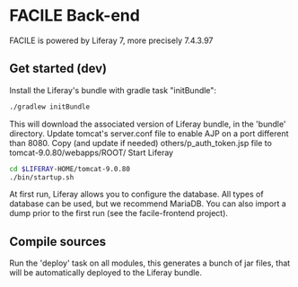 # FACILE Back-end

FACILE is powered by Liferay 7, more precisely 7.4.3.97

## Get started (dev)

Install the Liferay's bundle with gradle task "initBundle":

```sh
./gradlew initBundle
```

This will download the associated version of Liferay bundle, in the 'bundle' directory.
Update tomcat's server.conf file to enable AJP on a port different than 8080.
Copy (and update if needed) others/p_auth_token.jsp file to tomcat-9.0.80/webapps/ROOT/
Start Liferay

```sh
cd $LIFERAY-HOME/tomcat-9.0.80
./bin/startup.sh
```

At first run, Liferay allows you to configure the database. All types of database can be used, but we recommend MariaDB.
You can also import a dump prior to the first run (see the facile-frontend project).

## Compile sources

Run the 'deploy' task on all modules, this generates a bunch of jar files, that will be automatically deployed to the Liferay bundle.
